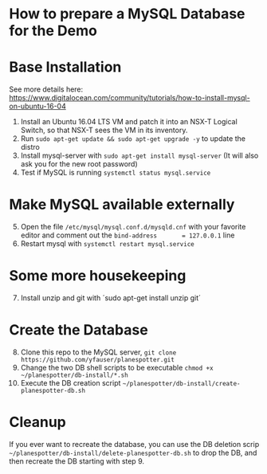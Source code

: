 How to prepare a MySQL Database for the Demo
============================================

# Base Installation
See more details here: <https://www.digitalocean.com/community/tutorials/how-to-install-mysql-on-ubuntu-16-04>

1. Install an Ubuntu 16.04 LTS VM and patch it into an NSX-T Logical Switch, so that NSX-T sees the VM in its inventory.
2. Run `sudo apt-get update && sudo apt-get upgrade -y` to update the distro
3. Install mysql-server with `sudo apt-get install mysql-server` (It will also ask you for the new root password)
4. Test if MySQL is running `systemctl status mysql.service`

# Make MySQL available externally

5. Open the file `/etc/mysql/mysql.conf.d/mysqld.cnf` with your favorite editor and comment out the `bind-address		= 127.0.0.1` line
6. Restart mysql with `systemctl restart mysql.service`

# Some more housekeeping

7. Install unzip and git with ´sudo apt-get install unzip git´

# Create the Database

8. Clone this repo to the MySQL server, `git clone https://github.com/yfauser/planespotter.git`
9. Change the two DB shell scripts to be executable `chmod +x ~/planespotter/db-install/*.sh`
10. Execute the DB creation script `~/planespotter/db-install/create-planespotter-db.sh`

# Cleanup

If you ever want to recreate the database, you can use the DB deletion scrip `~/planespotter/db-install/delete-planespotter-db.sh` to drop the DB, and then recreate the DB starting with step 9.




